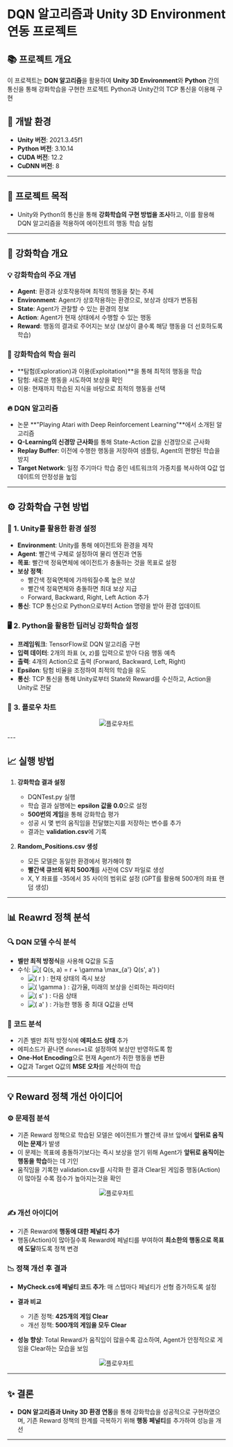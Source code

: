 # DQN 알고리즘과 Unity 3D Environment 연동 프로젝트

## 📚 **프로젝트 개요**
이 프로젝트는 **DQN 알고리즘**을 활용하여 **Unity 3D Environment**와 **Python** 간의 통신을 통해 강화학습을 구현한 프로젝트
Python과 Unity간의 TCP 통신을 이용해 구현

## 🔧 **개발 환경**
- **Unity 버전**: 2021.3.45f1
- **Python 버전**: 3.10.14
- **CUDA 버전**: 12.2
- **CuDNN 버전**: 8

---

## 🎯 **프로젝트 목적**
- Unity와 Python의 통신을 통해 **강화학습의 구현 방법을 조사**하고, 이를 활용해 DQN 알고리즘을 적용하여 에이전트의 행동 학습 실험

---

## 📘 **강화학습 개요**

### 💡 **강화학습의 주요 개념**
- **Agent**: 환경과 상호작용하며 최적의 행동을 찾는 주체
- **Environment**: Agent가 상호작용하는 환경으로, 보상과 상태가 변동됨
- **State**: Agent가 관찰할 수 있는 환경의 정보
- **Action**: Agent가 현재 상태에서 수행할 수 있는 행동
- **Reward**: 행동의 결과로 주어지는 보상 (보상이 클수록 해당 행동을 더 선호하도록 학습)

### 🧠 **강화학습의 학습 원리**
- **탐험(Exploration)과 이용(Exploitation)**을 통해 최적의 행동을 학습
- 탐험: 새로운 행동을 시도하여 보상을 확인
- 이용: 현재까지 학습된 지식을 바탕으로 최적의 행동을 선택

### 🔥 **DQN 알고리즘**
- 논문 **"Playing Atari with Deep Reinforcement Learning"**에서 소개된 알고리즘
- **Q-Learning의 신경망 근사화**를 통해 State-Action 값을 신경망으로 근사화
- **Replay Buffer**: 이전에 수행한 행동을 저장하여 샘플링, Agent의 편향된 학습을 방지
- **Target Network**: 일정 주기마다 학습 중인 네트워크의 가중치를 복사하여 Q값 업데이트의 안정성을 높임

---

## ⚙️ **강화학습 구현 방법**

### 📐 **1. Unity를 활용한 환경 설정**
- **Environment**: Unity를 통해 에이전트와 환경을 제작
- **Agent**: 빨간색 구체로 설정하여 물리 엔진과 연동
- **목표**: 빨간색 정육면체에 에이전트가 충돌하는 것을 목표로 설정
- **보상 정책**:
  - 빨간색 정육면체에 가까워질수록 높은 보상
  - 빨간색 정육면체와 충돌하면 최대 보상 지급
  - Forward, Backward, Right, Left Action 추가
- **통신**: TCP 통신으로 Python으로부터 Action 명령을 받아 환경 업데이트

### 🖥️ **2. Python을 활용한 딥러닝 강화학습 설정**
- **프레임워크**: TensorFlow로 DQN 알고리즘 구현
- **입력 데이터**: 2개의 좌표 (x, z)를 입력으로 받아 다음 행동 예측
- **출력**: 4개의 Action으로 출력 (Forward, Backward, Left, Right)
- **Epsilon**: 탐험 비율을 조정하여 최적의 학습을 유도
- **통신**: TCP 통신을 통해 Unity로부터 State와 Reward를 수신하고, Action을 Unity로 전달


### 📄 **3. 플로우 차트**
<p align="center">
  <img src="images/flow.png" alt="플로우차트">
</p>
---

## 📈 **실행 방법**

1. **강화학습 결과 설정**
    - DQNTest.py 실행 
   - 학습 결과 실행에는 **epsilon 값을 0.0**으로 설정
   - **500번의 게임**을 통해 강화학습 평가
   - 성공 시 몇 번의 움직임을 전달했는지를 저장하는 변수를 추가
   - 결과는 **validation.csv**에 기록

2. **Random_Positions.csv 생성**
   - 모든 모델은 동일한 환경에서 평가해야 함
   - **빨간색 큐브의 위치 500개**를 사전에 CSV 파일로 생성
   - X, Y 좌표를 -35에서 35 사이의 범위로 설정 (GPT를 활용해 500개의 좌표 랜덤 생성)
---

## 📊 **Reawrd 정책 분석**

### 🔍 **DQN 모델 수식 분석**
- **벨만 최적 방정식**을 사용해 Q값을 도출
- 수식: ![\( Q(s, a) = r + \gamma \max_{a'} Q(s', a') \)](https://quicklatex.com/cache3/1e/ql_aab8f59067facd8b9d7352ff4d14d31e_l3.png)
  - ![\( r \)](https://quicklatex.com/cache3/db/ql_4c14022d4113954dbdbbc248d9c654db_l3.png) : 현재 상태의 즉시 보상
  - ![\( \gamma \)](https://quicklatex.com/cache3/1d/ql_fd85724f81e636c218dff9767eb39a1d_l3.png) : 감가율, 미래의 보상을 신뢰하는 파라미터
  - ![\( s' \)](https://quicklatex.com/cache3/0a/ql_db625e306e6018b8ed704b319a38d50a_l3.png) : 다음 상태
  - ![\( a' \)](https://quicklatex.com/cache3/4b/ql_7cf6184a3ca0dfb945a011ca8383c24b_l3.png) : 가능한 행동 중 최대 Q값을 선택

### 📄 **코드 분석**
- 기존 벨만 최적 방정식에 **에피소드 상태** 추가
- 에피소드가 끝나면 `dones=1`로 설정하여 보상만 반영하도록 함
- **One-Hot Encoding**으로 현재 Agent가 취한 행동을 변환
- Q값과 Target Q값의 **MSE 오차**를 계산하여 학습

---

## 💡 **Reward 정책 개선 아이디어**

### ⚙️ **문제점 분석**
- 기존 Reward 정책으로 학습된 모델은 에이전트가 빨간색 큐브 앞에서 **앞뒤로 움직이는 문제**가 발생
- 이 문제는 목표에 충돌하기보다는 즉시 보상을 얻기 위해 Agent가 **앞뒤로 움직이는 행동을 학습**하는 데 기인
- 움직임을 기록한 validation.csv를 시각화 한 결과 Clear된 게임중 행동(Action)이 많아질 수록 점수가 높아지는것을 확인
<p align="center">
  <img src="images/plot.png" alt="플로우차트">
</p>

### ✍️ **개선 아이디어**
- 기존 Reward에 **행동에 대한 페널티 추가**
- 행동(Action)이 많아질수록 Reward에 페널티를 부여하여 **최소한의 행동으로 목표에 도달**하도록 정책 변경

### 📉 **정책 개선 후 결과**
- **MyCheck.cs에 페널티 코드 추가**: 매 스텝마다 페널티가 선형 증가하도록 설정
- **결과 비교**
  - 기존 정책: **425개의 게임 Clear**
  - 개선 정책: **500개의 게임을 모두 Clear**

- **성능 향상**: Total Reward가 움직임이 많을수록 감소하여, Agent가 안정적으로 게임을 Clear하는 모습을 보임
<p align="center">
  <img src="images/plot2.png" alt="플로우차트">
</p>


---

## ✨ **결론**
- **DQN 알고리즘과 Unity 3D 환경 연동**을 통해 강화학습을 성공적으로 구현하였으며, 기존 Reward 정책의 한계를 극복하기 위해 **행동 페널티**를 추가하여 성능을 개선

---

